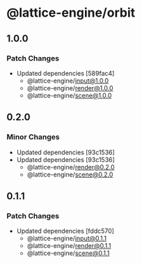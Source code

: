 # @lattice-engine/orbit

## 1.0.0

### Patch Changes

- Updated dependencies [589fac4]
  - @lattice-engine/input@1.0.0
  - @lattice-engine/render@1.0.0
  - @lattice-engine/scene@1.0.0

## 0.2.0

### Minor Changes

- Updated dependencies [93c1536]
- Updated dependencies [93c1536]
  - @lattice-engine/render@0.2.0
  - @lattice-engine/scene@0.2.0

## 0.1.1

### Patch Changes

- Updated dependencies [fddc570]
  - @lattice-engine/input@0.1.1
  - @lattice-engine/render@0.1.1
  - @lattice-engine/scene@0.1.1
